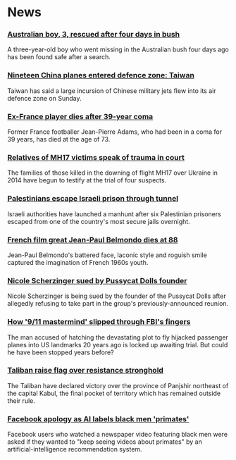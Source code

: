 # News
### [Australian boy, 3, rescued after four days in bush](https://www.bbc.com/news/world-australia-58458983)
A three-year-old boy who went missing in the Australian bush four days ago has been found safe after a search.
### [Nineteen China planes entered defence zone: Taiwan](https://www.bbc.com/news/world-asia-58459128)
Taiwan has said a large incursion of Chinese military jets flew into its air defence zone on Sunday.
### [Ex-France player dies after 39-year coma](https://www.bbc.com/sport/football/58463792)
Former France footballer Jean-Pierre Adams, who had been in a coma for 39 years, has died at the age of 73.
### [Relatives of MH17 victims speak of trauma in court](https://www.bbc.com/news/world-europe-58464163)
The families of those killed in the downing of flight MH17 over Ukraine in 2014 have begun to testify at the trial of four suspects.
### [Palestinians escape Israeli prison through tunnel](https://www.bbc.com/news/world-middle-east-58460702)
Israeli authorities have launched a manhunt after six Palestinian prisoners escaped from one of the country's most secure jails overnight.  
### [French film great Jean-Paul Belmondo dies at 88](https://www.bbc.com/news/entertainment-arts-11811293)
Jean-Paul Belmondo's battered face, laconic style and roguish smile captured the imagination of French 1960s youth.
### [Nicole Scherzinger sued by Pussycat Dolls founder](https://www.bbc.com/news/entertainment-arts-58460123)
Nicole Scherzinger is being sued by the founder of the Pussycat Dolls after allegedly refusing to take part in the group's previously-announced reunion.
### [How '9/11 mastermind' slipped through FBI's fingers](https://www.bbc.com/news/world-us-canada-58393231)
The man accused of hatching the devastating plot to fly hijacked passenger planes into US landmarks 20 years ago is locked up awaiting trial. But could he have been stopped years before?
### [Taliban raise flag over resistance stronghold](https://www.bbc.com/news/world-asia-58466647)
The Taliban have declared victory over the province of Panjshir northeast of the capital Kabul, the final pocket of territory which has remained outside their rule.
### [Facebook apology as AI labels black men 'primates'](https://www.bbc.com/news/technology-58462511)
Facebook users who watched a newspaper video featuring black men were asked if they wanted to "keep seeing videos about primates" by an artificial-intelligence recommendation system. 
